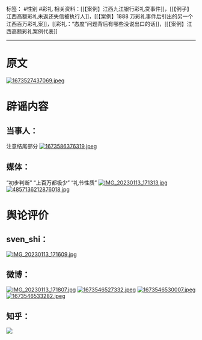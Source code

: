 标签： #性别 #彩礼 
相关资料：[[【案例】江西九江银行彩礼贷事件]]，[[【例子】江西高额彩礼未返还失信被执行人]]，[[【案例】1888 万彩礼事件后引出的另一个江西百万彩礼案]]，[[彩礼：“态度”问题背后有哪些没说出口的话]]，[[【案例】江西高额彩礼案例代表]]
***
# 原文
[![1673527437069.jpeg](https://raw.githubusercontent.com/bluntvoice/mypic/main/1673527437069.jpeg)](https://raw.githubusercontent.com/bluntvoice/mypic/main/1673527437069.jpeg)
# 辟谣内容
## 当事人：
注意结尾部分
[![1673586376319.jpeg](https://raw.githubusercontent.com/bluntvoice/mypic/main/1673586376319.jpeg)](https://raw.githubusercontent.com/bluntvoice/mypic/main/1673586376319.jpeg)
## 媒体：
“初步判断”
“上百万都极少”
“礼节性质”
[![IMG_20230113_171313.jpg](https://raw.githubusercontent.com/bluntvoice/mypic/main/IMG_20230113_171313.jpg)](https://raw.githubusercontent.com/bluntvoice/mypic/main/IMG_20230113_171313.jpg)
[![4857136212876018.jpg](https://raw.githubusercontent.com/bluntvoice/mypic/main/4857136212876018.jpg)](https://raw.githubusercontent.com/bluntvoice/mypic/main/4857136212876018.jpg)
# 舆论评价
## sven_shi：
[![IMG_20230113_171609.jpg](https://raw.githubusercontent.com/bluntvoice/mypic/main/IMG_20230113_171609.jpg)](https://raw.githubusercontent.com/bluntvoice/mypic/main/IMG_20230113_171609.jpg)
## 微博：
[![IMG_20230113_171807.jpg](https://raw.githubusercontent.com/bluntvoice/mypic/main/IMG_20230113_171807.jpg)](https://raw.githubusercontent.com/bluntvoice/mypic/main/IMG_20230113_171807.jpg)
[![1673546527332.jpeg](https://raw.githubusercontent.com/bluntvoice/mypic/main/1673546527332.jpeg)](https://raw.githubusercontent.com/bluntvoice/mypic/main/1673546527332.jpeg)
[![1673546530007.jpeg](https://raw.githubusercontent.com/bluntvoice/mypic/main/1673546530007.jpeg)](https://raw.githubusercontent.com/bluntvoice/mypic/main/1673546530007.jpeg)
[![1673546533282.jpeg](https://raw.githubusercontent.com/bluntvoice/mypic/main/1673546533282.jpeg)](https://raw.githubusercontent.com/bluntvoice/mypic/main/1673546533282.jpeg)
## 知乎：
![](https://raw.githubusercontent.com/bluntvoice/mypic/main/IMG_20230113_171958.jpg)